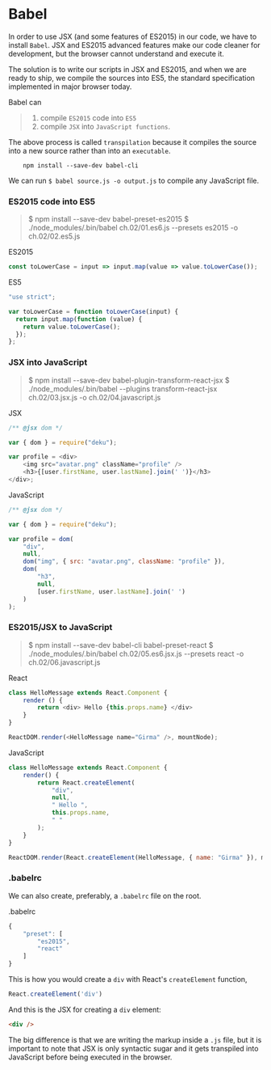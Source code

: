 # Babel
In order to use JSX (and some features of ES2015) in our code, we have to install `Babel`. JSX and ES2015 advanced features make our code cleaner for development, but the browser cannot understand and execute it. 

The solution is to write our scripts in JSX and ES2015, and when we are ready to ship, we compile the sources into ES5, the standard specification implemented in major browser today. 

Babel can 
> 1. compile `ES2015` code into `ES5`
> 2. compile `JSX` into `JavaScript functions`. 

The above process is called `transpilation` because it compiles the source into a new source rather than into an `executable`.

        npm install --save-dev babel-cli 
        
We can run `$ babel source.js -o output.js` to compile any JavaScript file.

### ES2015 code into ES5  
> $ npm install --save-dev babel-preset-es2015
> $ ./node_modules/.bin/babel ch.02/01.es6.js --presets es2015 -o ch.02/02.es5.js

ES2015
````javascript
const toLowerCase = input => input.map(value => value.toLowerCase());
````

ES5
```javascript
"use strict";

var toLowerCase = function toLowerCase(input) {
  return input.map(function (value) {
    return value.toLowerCase();
  });
};
```

### JSX into JavaScript
> $ npm install --save-dev babel-plugin-transform-react-jsx
> $ ./node_modules/.bin/babel --plugins transform-react-jsx ch.02/03.jsx.js  -o ch.02/04.javascript.js

JSX
```javascript
/** @jsx dom */

var { dom } = require("deku");

var profile = <div>
    <img src="avatar.png" className="profile" />
    <h3>{[user.firstName, user.lastName].join(' ')}</h3>
</div>;
```
JavaScript
````javascript
/** @jsx dom */

var { dom } = require("deku");

var profile = dom(
    "div",
    null,
    dom("img", { src: "avatar.png", className: "profile" }),
    dom(
        "h3",
        null,
        [user.firstName, user.lastName].join(' ')
    )
);
````

### ES2015/JSX to JavaScript
> $ npm install --save-dev babel-cli babel-preset-react
> $ ./node_modules/.bin/babel ch.02/05.es6.jsx.js --presets react -o ch.02/06.javascript.js

React
````javascript
class HelloMessage extends React.Component {
    render () {
        return <div> Hello {this.props.name} </div>
    }
}

ReactDOM.render(<HelloMessage name="Girma" />, mountNode);
````

JavaScript
```javascript
class HelloMessage extends React.Component {
    render() {
        return React.createElement(
            "div",
            null,
            " Hello ",
            this.props.name,
            " "
        );
    }
}

ReactDOM.render(React.createElement(HelloMessage, { name: "Girma" }), mountNode);
```
### .babelrc
We can also create, preferably, a `.babelrc` file on the root. 

.babelrc
```javascript
{
    "preset": [
        "es2015",
        "react"
    ]
}
```

This is how you would create a `div` with React's `createElement` function, 

```javascript
React.createElement('div')
``` 

And this is the JSX for creating a `div` element: 

```html
<div />
```

The big difference is that we are writing the markup inside a `.js` file, but it is important to note that JSX is only syntactic sugar and it gets transpiled into JavaScript before being executed in the browser. 